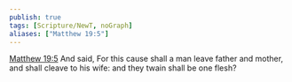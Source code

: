 ```yaml
---
publish: true
tags: [Scripture/NewT, noGraph]
aliases: ["Matthew 19:5"]
---
```

[Matthew 19:5](https://churchofjesuschrist.org/study/scriptures/nt/matt/19?lang=eng&id=p5#p5) And said, For this cause shall a man leave father and mother, and shall cleave to his wife: and they twain shall be one flesh?
